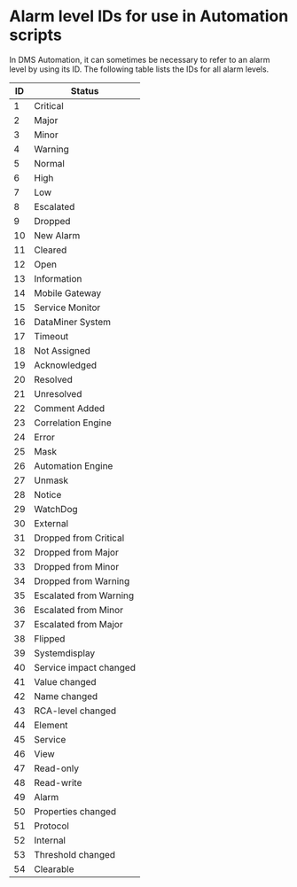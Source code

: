# Alarm level IDs for use in Automation scripts

In DMS Automation, it can sometimes be necessary to refer to an alarm level by using its ID. The following table lists the IDs for all alarm levels.

| ID  | Status                 |
|-----|------------------------|
| 1   | Critical               |
| 2   | Major                  |
| 3   | Minor                  |
| 4   | Warning                |
| 5   | Normal                 |
| 6   | High                   |
| 7   | Low                    |
| 8   | Escalated              |
| 9   | Dropped                |
| 10  | New Alarm              |
| 11  | Cleared                |
| 12  | Open                   |
| 13  | Information            |
| 14  | Mobile Gateway         |
| 15  | Service Monitor        |
| 16  | DataMiner System       |
| 17  | Timeout                |
| 18  | Not Assigned           |
| 19  | Acknowledged           |
| 20  | Resolved               |
| 21  | Unresolved             |
| 22  | Comment Added          |
| 23  | Correlation Engine     |
| 24  | Error                  |
| 25  | Mask                   |
| 26  | Automation Engine      |
| 27  | Unmask                 |
| 28  | Notice                 |
| 29  | WatchDog               |
| 30  | External               |
| 31  | Dropped from Critical  |
| 32  | Dropped from Major     |
| 33  | Dropped from Minor     |
| 34  | Dropped from Warning   |
| 35  | Escalated from Warning |
| 36  | Escalated from Minor   |
| 37  | Escalated from Major   |
| 38  | Flipped                |
| 39  | Systemdisplay          |
| 40  | Service impact changed |
| 41  | Value changed          |
| 42  | Name changed           |
| 43  | RCA-level changed      |
| 44  | Element                |
| 45  | Service                |
| 46  | View                   |
| 47  | Read-only              |
| 48  | Read-write             |
| 49  | Alarm                  |
| 50  | Properties changed     |
| 51  | Protocol               |
| 52  | Internal               |
| 53  | Threshold changed      |
| 54  | Clearable              |
